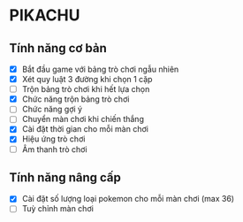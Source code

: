 # PIKACHU

## Tính năng cơ bản

- [x] Bắt đầu game với bảng trò chơi ngẫu nhiên
- [x] Xét quy luật 3 đường khi chọn 1 cặp
- [ ] Trộn bảng trò chơi khi hết lựa chọn
- [x] Chức năng trộn bảng trò chơi
- [ ] Chức năng gợi ý
- [ ] Chuyển màn chơi khi chiến thắng
- [x] Cài đặt thời gian cho mỗi màn chơi
- [x] Hiệu ứng trò chơi
- [ ] Âm thanh trò chơi

## Tính năng nâng cấp

- [x] Cài đặt số lượng loại pokemon cho mỗi màn chơi (max 36)
- [ ] Tuỳ chỉnh màn chơi
